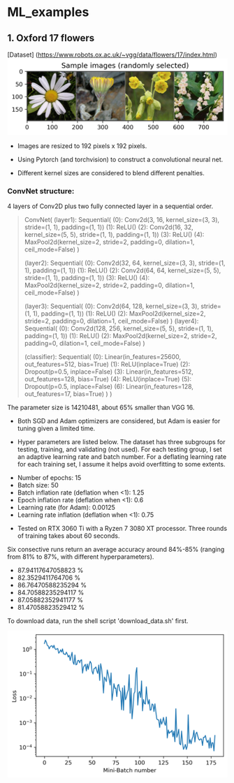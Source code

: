 # ML_examples

## 1. Oxford 17 flowers 
[Dataset] (https://www.robots.ox.ac.uk/~vgg/data/flowers/17/index.html)
![Sample Image](./Oxford17Flowers/SequentialConvNet/examples/Sample_Flowers.png)
* Images are resized to 192 pixels x 192 pixels.

* Using Pytorch (and torchvision) to construct a convolutional neural net. 

* Different kernel sizes are considered to blend different penalties. 


### ConvNet structure:
4 layers of Conv2D plus two fully connected layer in a sequential order.

>ConvNet(
>  (layer1): Sequential(
>    (0): Conv2d(3, 16, kernel_size=(3, 3), stride=(1, 1), padding=(1, 1))
>    (1): ReLU()
>    (2): Conv2d(16, 32, kernel_size=(5, 5), stride=(1, 1), padding=(1, 1))
>    (3): ReLU()
>    (4): MaxPool2d(kernel_size=2, stride=2, padding=0, dilation=1, ceil_mode=False)
>  )
>  
>  (layer2): Sequential(
>    (0): Conv2d(32, 64, kernel_size=(3, 3), stride=(1, 1), padding=(1, 1))
>    (1): ReLU()
>    (2): Conv2d(64, 64, kernel_size=(5, 5), stride=(1, 1), padding=(1, 1))
>    (3): ReLU()
>    (4): MaxPool2d(kernel_size=2, stride=2, padding=0, dilation=1, ceil_mode=False)
>  )
>  
>  (layer3): Sequential(
>    (0): Conv2d(64, 128, kernel_size=(3, 3), stride=(1, 1), padding=(1, 1))
>    (1): ReLU()
>    (2): MaxPool2d(kernel_size=2, stride=2, padding=0, dilation=1, ceil_mode=False)
>  )
>  (layer4): Sequential(
>    (0): Conv2d(128, 256, kernel_size=(5, 5), stride=(1, 1), padding=(1, 1))
>    (1): ReLU()
>    (2): MaxPool2d(kernel_size=2, stride=2, padding=0, dilation=1, ceil_mode=False)
>  )
>  
>  (classifier): Sequential(
>    (0): Linear(in_features=25600, out_features=512, bias=True)
>    (1): ReLU(inplace=True)
>    (2): Dropout(p=0.5, inplace=False)
>    (3): Linear(in_features=512, out_features=128, bias=True)
>    (4): ReLU(inplace=True)
>    (5): Dropout(p=0.5, inplace=False)
>    (6): Linear(in_features=128, out_features=17, bias=True)
>  )
)

The parameter size is 14210481, about 65% smaller than VGG 16.

* Both SGD and Adam optimizers are considered, but Adam is easier for tuning given a limited time.

* Hyper parameters are listed below. The dataset has three subgroups for testing, training, and validating (not used). For each testing group, I set an adaptive learning rate and batch number. For a deflating learning rate for each training set, I assume it helps avoid overfitting to some extents. 
- Number of epochs: 15
- Batch size: 50
- Batch inflation rate (deflation when <1): 1.25
- Epoch inflation rate (deflation when <1): 0.6
- Learning rate (for Adam): 0.00125
- Learning rate inflation (deflation when <1): 0.75

* Tested on RTX 3060 Ti with a Ryzen 7 3080 XT processor. Three rounds of training takes about 60 seconds.

Six consective runs return an average accuracy around 84%-85% (ranging from 81% to 87%, with different hyperparameters).
- 87.94117647058823 %
- 82.3529411764706 %
- 86.76470588235294 %
- 84.70588235294117 %
- 87.05882352941177 %
- 81.47058823529412 %


To download data, run the shell script 'download_data.sh' first.

![Loss over the mini-batch looks like this](./Oxford17Flowers/SequentialConvNet/examples/loss_over_mini_batch.png)

